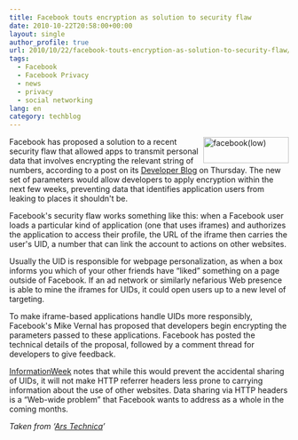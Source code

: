 ```yaml
---
title: Facebook touts encryption as solution to security flaw
date: 2010-10-22T20:58:00+00:00
layout: single
author_profile: true
url: 2010/10/22/facebook-touts-encryption-as-solution-to-security-flaw/
tags:
  - Facebook
  - Facebook Privacy
  - news
  - privacy
  - social networking
lang: en
category: techblog
---
```

[<img title="facebook(low)" border="0" alt="facebook(low)" align="right" src="http://lh3.ggpht.com/_vaUVXcmC3OI/TMHz7kVXEYI/AAAAAAAAC3k/7QWpbQTkOJE/facebook%28low%29_thumb.jpg?imgmax=800" width="154" height="47" />](http://lh3.ggpht.com/_vaUVXcmC3OI/TMHz5t7jxKI/AAAAAAAAC3g/myp3hfeZW3U/s1600-h/facebook%28low%29%5B2%5D.jpg)Facebook has proposed a solution to a recent security flaw that allowed apps to transmit personal data that involves encrypting the relevant string of numbers, according to a post on its [Developer Blog](http://developers.facebook.com/blog/post/419) on Thursday. The new set of parameters would allow developers to apply encryption within the next few weeks, preventing data that identifies application users from leaking to places it shouldn't be.

Facebook's security flaw works something like this: when a Facebook user loads a particular kind of application (one that uses iframes) and authorizes the application to access their profile, the URL of the iframe then carries the user's UID, a number that can link the account to actions on other websites.

Usually the UID is responsible for webpage personalization, as when a box informs you which of your other friends have “liked” something on a page outside of Facebook. If an ad network or similarly nefarious Web presence is able to mine the iframes for UIDs, it could open users up to a new level of targeting.

To make iframe-based applications handle UIDs more responsibly, Facebook's Mike Vernal has proposed that developers begin encrypting the parameters passed to these applications. Facebook has posted the technical details of the proposal, followed by a comment thread for developers to give feedback.

[InformationWeek](http://www.informationweek.com/news/security/vulnerabilities/showArticle.jhtml?articleID=227900537&cid=RSSfeed_IWK_ALL) notes that while this would prevent the accidental sharing of UIDs, it will not make HTTP referrer headers less prone to carrying information about the use of other websites. Data sharing via HTTP headers is a “Web-wide problem” that Facebook wants to address as a whole in the coming months.

_Taken from ‘<a href="http://arstechnica.com/" target="_blank">Ars Technica</a>’_